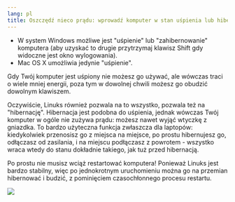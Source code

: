 ```yaml
---
lang: pl
title: Oszczędź nieco prądu: wprowadź komputer w stan uśpienia lub hibernacji
---
```


<ul>
<li>W system Windows możliwe jest "uśpienie" lub "zahibernowanie" komputera (aby
uzyskać to drugie przytrzymaj klawisz Shift gdy widoczne jest okno
wylogowania).</li>
<li>Mac OS X umożliwia jedynie "uśpienie".</li>
</ul>

Gdy Twój komputer jest uśpiony nie możesz go używać, ale wówczas traci
o wiele mniej energii, poza tym w dowolnej chwili możesz go obudzić
dowolnym klawiszem.

Oczywiście, Linuks również pozwala na to wszystko, pozwala też na
"hibernację". Hibernacja jest podobna do uśpienia, jednak wówczas Twój
komputer w ogóle nie zużywa prądu: możesz nawet wyjąć wtyczkę z gniazdka.
To bardzo użyteczna funkcja zwłaszcza dla laptopów: kiedykolwiek przenosisz
go z miejsca na miejsce, po prostu hibernujesz go, odłączasz od zasilania,
i na miejscu podłączasz z powrotem - wszystko wraca wtedy do stanu dokładnie
takiego, jak tuż przed hibernacją.

Po prostu nie musisz wciąż restartować komputera! Ponieważ Linuks jest
bardzo stabilny, więc po jednokrotnym uruchomieniu można go na przemian
hibernować i budzić, z pominięciem czasochłonnego procesu restartu.

<img src="Images/suspend_hibernate_thumb.png" />



